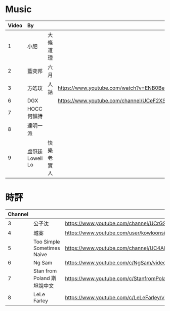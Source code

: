 # Music
|Video|By|||
|:-|:-|:-|:-|
|1|小肥|大條道理|
|2|藍奕邦|六月|
|3|方皓玟|人話|https://www.youtube.com/watch?v=ENB0BeZx4yw&app=desktop|
|6|DGX||https://www.youtube.com/channel/UCeF2XSNagaNH_BenCfkymCg/videos|
|7|HOCC何韻詩||
|8|達明一派|
|9|盧冠廷Lowell Lo|快樂老實人

# 時評
|Channel|||Website|
|:-|:-|:-|:-|
|3|公子沈|https://www.youtube.com/channel/UCrGSFNEBmCN0rqhATZels2Q/videos|https://gongzishen.com/|
|4|城寨|https://www.youtube.com/user/kowloonsingjai/videos|
|5|Too Simple Sometimes Naive|https://www.youtube.com/channel/UC4ABi-kCsS1rsAaJ-W4a3uA/videos|
|6|Ng Sam|https://www.youtube.com/c/NgSam/videos|
|7|Stan from Poland 斯坦說中文|https://www.youtube.com/c/StanfromPoland%E6%96%AF%E5%9D%A6%E8%AA%AA%E4%B8%AD%E6%96%87/videos|
|8|LeLe Farley|https://www.youtube.com/c/LeLeFarley/videos|
